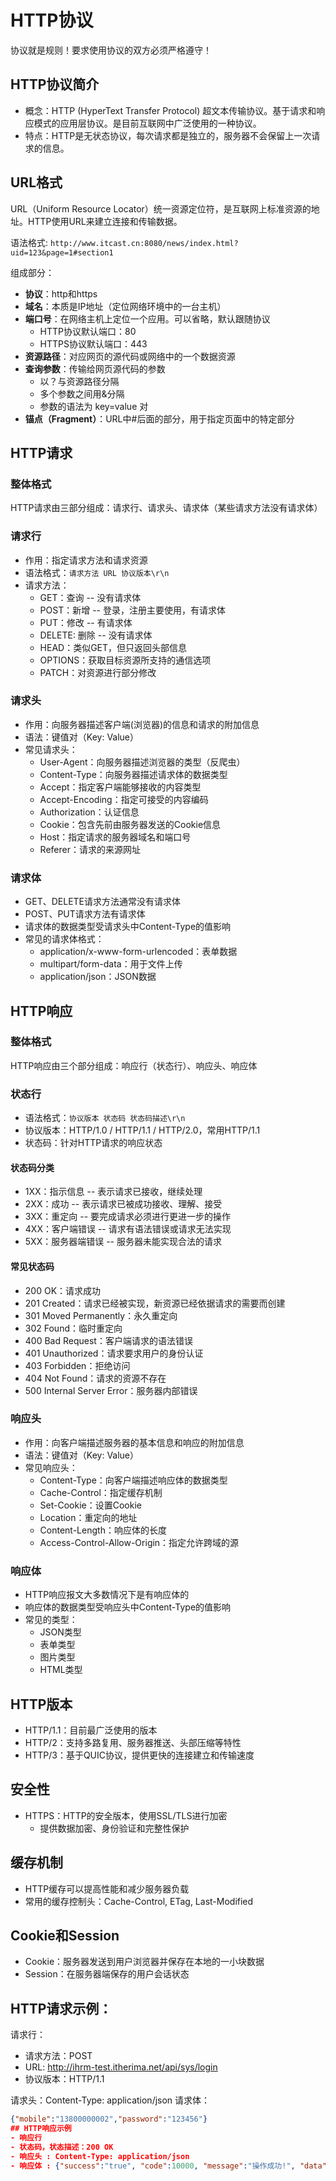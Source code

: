 # HTTP协议

协议就是规则！要求使用协议的双方必须严格遵守！

## HTTP协议简介

- 概念：HTTP (HyperText Transfer Protocol) 超文本传输协议。基于请求和响应模式的应用层协议。是目前互联网中广泛使用的一种协议。
- 特点：HTTP是无状态协议，每次请求都是独立的，服务器不会保留上一次请求的信息。

## URL格式

URL（Uniform Resource Locator）统一资源定位符，是互联网上标准资源的地址。HTTP使用URL来建立连接和传输数据。

语法格式: `http://www.itcast.cn:8080/news/index.html?uid=123&page=1#section1`

组成部分：
- **协议**：http和https
- **域名**：本质是IP地址（定位网络环境中的一台主机）
- **端口号**：在网络主机上定位一个应用。可以省略，默认跟随协议
  - HTTP协议默认端口：80
  - HTTPS协议默认端口：443
- **资源路径**：对应网页的源代码或网络中的一个数据资源
- **查询参数**：传输给网页源代码的参数
  - 以？与资源路径分隔
  - 多个参数之间用&分隔
  - 参数的语法为 key=value 对
- **锚点（Fragment）**：URL中#后面的部分，用于指定页面中的特定部分

## HTTP请求

### 整体格式

HTTP请求由三部分组成：请求行、请求头、请求体（某些请求方法没有请求体）

### 请求行

- 作用：指定请求方法和请求资源
- 语法格式：`请求方法 URL 协议版本\r\n`
- 请求方法：
  - GET：查询 -- 没有请求体
  - POST：新增 -- 登录，注册主要使用，有请求体
  - PUT：修改 -- 有请求体
  - DELETE: 删除 -- 没有请求体
  - HEAD：类似GET，但只返回头部信息
  - OPTIONS：获取目标资源所支持的通信选项
  - PATCH：对资源进行部分修改

### 请求头

- 作用：向服务器描述客户端(浏览器)的信息和请求的附加信息
- 语法：键值对（Key: Value）
- 常见请求头：
  - User-Agent：向服务器描述浏览器的类型（反爬虫）
  - Content-Type：向服务器描述请求体的数据类型
  - Accept：指定客户端能够接收的内容类型
  - Accept-Encoding：指定可接受的内容编码
  - Authorization：认证信息
  - Cookie：包含先前由服务器发送的Cookie信息
  - Host：指定请求的服务器域名和端口号
  - Referer：请求的来源网址

### 请求体

- GET、DELETE请求方法通常没有请求体
- POST、PUT请求方法有请求体
- 请求体的数据类型受请求头中Content-Type的值影响
- 常见的请求体格式：
  - application/x-www-form-urlencoded：表单数据
  - multipart/form-data：用于文件上传
  - application/json：JSON数据

## HTTP响应

### 整体格式

HTTP响应由三个部分组成：响应行（状态行）、响应头、响应体

### 状态行

- 语法格式：`协议版本 状态码 状态码描述\r\n`
- 协议版本：HTTP/1.0 / HTTP/1.1 / HTTP/2.0，常用HTTP/1.1
- 状态码：针对HTTP请求的响应状态

#### 状态码分类

- 1XX：指示信息 -- 表示请求已接收，继续处理
- 2XX：成功 -- 表示请求已被成功接收、理解、接受
- 3XX：重定向 -- 要完成请求必须进行更进一步的操作
- 4XX：客户端错误 -- 请求有语法错误或请求无法实现
- 5XX：服务器端错误 -- 服务器未能实现合法的请求

#### 常见状态码

- 200 OK：请求成功
- 201 Created：请求已经被实现，新资源已经依据请求的需要而创建
- 301 Moved Permanently：永久重定向
- 302 Found：临时重定向
- 400 Bad Request：客户端请求的语法错误
- 401 Unauthorized：请求要求用户的身份认证
- 403 Forbidden：拒绝访问
- 404 Not Found：请求的资源不存在
- 500 Internal Server Error：服务器内部错误

### 响应头

- 作用：向客户端描述服务器的基本信息和响应的附加信息
- 语法：键值对（Key: Value）
- 常见响应头：
  - Content-Type：向客户端描述响应体的数据类型
  - Cache-Control：指定缓存机制
  - Set-Cookie：设置Cookie
  - Location：重定向的地址
  - Content-Length：响应体的长度
  - Access-Control-Allow-Origin：指定允许跨域的源

### 响应体

- HTTP响应报文大多数情况下是有响应体的
- 响应体的数据类型受响应头中Content-Type的值影响
- 常见的类型：
  - JSON类型
  - 表单类型
  - 图片类型
  - HTML类型

## HTTP版本

- HTTP/1.1：目前最广泛使用的版本
- HTTP/2：支持多路复用、服务器推送、头部压缩等特性
- HTTP/3：基于QUIC协议，提供更快的连接建立和传输速度

## 安全性

- HTTPS：HTTP的安全版本，使用SSL/TLS进行加密
  - 提供数据加密、身份验证和完整性保护

## 缓存机制

- HTTP缓存可以提高性能和减少服务器负载
- 常用的缓存控制头：Cache-Control, ETag, Last-Modified

## Cookie和Session

- Cookie：服务器发送到用户浏览器并保存在本地的一小块数据
- Session：在服务器端保存的用户会话状态

## HTTP请求示例：

请求行：
- 请求方法：POST
- URL: http://ihrm-test.itherima.net/api/sys/login
- 协议版本：HTTP/1.1

请求头：Content-Type: application/json
请求体：
```json
{"mobile":"13800000002","password":"123456"}
## HTTP响应示例
- 响应行
- 状态码，状态描述：200 OK
- 响应头 : Content-Type: application/json
- 响应体 : {"success":"true", "code":10000, "message":"操作成功!", "data":"xxx"}

